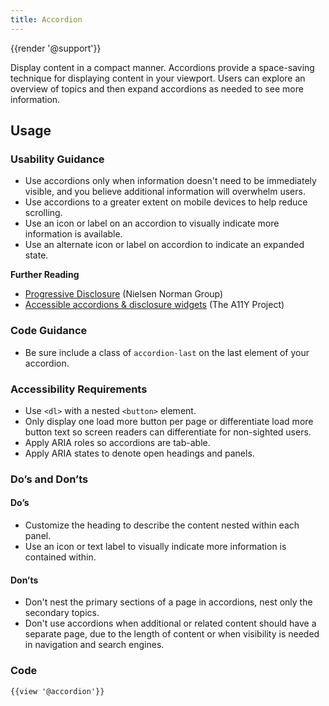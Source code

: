 ```yaml
---
title: Accordion
---
```

{{render '@support'}}

Display content in a compact manner. Accordions provide a space-saving technique for displaying content in your viewport. Users can explore an overview of topics and then expand accordions as needed to see more information.

<h2>Usage</h2>

<h3>Usability Guidance</h3>

* Use accordions only when information doesn't need to be immediately visible, and you believe additional information will overwhelm users.
* Use accordions to a greater extent on mobile devices to help reduce scrolling.
* Use an icon or label on an accordion to visually indicate more information is available.
* Use an alternate icon or label on accordion to indicate an expanded state.

<strong>Further Reading</strong>
* [Progressive Disclosure](https://www.nngroup.com/articles/progressive-disclosure/) (Nielsen Norman Group)
* [Accessible accordions & disclosure widgets](https://github.com/scottaohara/a11y_accordions) (The A11Y Project)

<h3>Code Guidance</h3>

* Be sure include a class of `accordion-last` on the last element of your accordion.

<h3>Accessibility Requirements</h3>

* Use `<dl>` with a nested `<button>` element.
* Only display one load more button per page or differentiate load more button text so screen readers can differentiate for non-sighted users.
* Apply ARIA roles so accordions are tab-able.
* Apply ARIA states to denote open headings and panels.

<h3>Do’s and Don’ts</h3>

<h4>Do’s</h4>

* Customize the heading to describe the content nested within each panel.
* Use an icon or text label to visually indicate more information is contained within.

<h4>Don’ts</h4>

* Don't nest the primary sections of a page in accordions, nest only the secondary topics.
* Don't use accordions when additional or related content should have a separate page, due to the length of content or when visibility is needed in navigation and search engines.

<h3>Code</h3>

```
{{view '@accordion'}}
```
